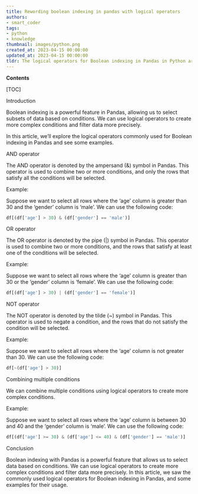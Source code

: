 ```yaml
---
title: Rewording boolean indexing in pandas with logical operators
authors:
- smart_coder
tags:
- python
- knowledge
thumbnail: images/python.png
created_at: 2023-04-15 00:00:00
updated_at: 2023-04-15 00:00:00
tldr: The logical operators for Boolean indexing in Pandas in Python are `&` for `and`, `|` for `or`, and `~` for `not`.
---
```


**Contents**

[TOC]

Introduction 

Boolean indexing is a powerful feature in Pandas, allowing us to select subsets of data based on conditions. We can use logical operators to create more complex conditions and filter data more precisely.

In this article, we’ll explore the logical operators commonly used for Boolean indexing in Pandas and see some examples.

AND operator 

The AND operator is denoted by the ampersand (&) symbol in Pandas. This operator is used to combine two or more conditions, and only the rows that satisfy all the conditions will be selected.

Example: 

Suppose we want to select all rows where the ‘age’ column is greater than 30 and the ‘gender’ column is ‘male’. We can use the following code:

```python
df[(df['age'] > 30) & (df['gender'] == 'male')]
```

OR operator 

The OR operator is denoted by the pipe (|) symbol in Pandas. This operator is used to combine two or more conditions, and the rows that satisfy at least one of the conditions will be selected.

Example: 

Suppose we want to select all rows where the ‘age’ column is greater than 30 or the ‘gender’ column is ‘female’. We can use the following code:

```python
df[(df['age'] > 30) | (df['gender'] == 'female')]
```

NOT operator 

The NOT operator is denoted by the tilde (~) symbol in Pandas. This operator is used to negate a condition, and the rows that do not satisfy the condition will be selected.

Example: 

Suppose we want to select all rows where the ‘age’ column is not greater than 30. We can use the following code:

```python
df[~(df['age'] > 30)]
```

Combining multiple conditions 

We can combine multiple conditions using logical operators to create more complex conditions.

Example: 

Suppose we want to select all rows where the ‘age’ column is between 30 and 40 and the ‘gender’ column is ‘male’. We can use the following code:

```python
df[(df['age'] >= 30) & (df['age'] <= 40) & (df['gender'] == 'male')]
```

Conclusion 

Boolean indexing with Pandas is a powerful feature that allows us to select data based on conditions. We can use logical operators to create more complex conditions and filter data more precisely. In this article, we saw the commonly used logical operators for Boolean indexing in Pandas, and some examples for their usage.
